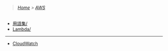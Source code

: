 > ###### [Home](/README.md) > [AWS](/AWS/README.md)

- [用語集/](/AWS/glossary/README.md)
- [Lambda/](/AWS/Lambda/README.md)

---

- [CloudWatch](/AWS/CloudWatch.md)

